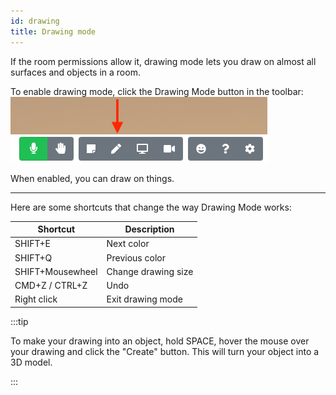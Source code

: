 ```yaml
---
id: drawing
title: Drawing mode
---
```


If the room permissions allow it, drawing mode lets you draw on almost all surfaces and objects in a room.

To enable drawing mode, click the Drawing Mode button in the toolbar:
![Draw button in toolbar](https://github.com/estraad/estraad-docs/blob/master/static/img/toolbar_draw.png?raw=true "Draw button in toolbar")

When enabled, you can draw on things.

---


Here are some shortcuts that change the way Drawing Mode works:

| Shortcut | Description |
| ----------- | ----------- |
| SHIFT+E | Next color |
| SHIFT+Q | Previous color |
| SHIFT+Mousewheel | Change drawing size |
| CMD+Z / CTRL+Z | Undo |
| Right click | Exit drawing mode |



:::tip

To make your drawing into an object, hold SPACE, hover the mouse over your drawing and click the "Create" button. This will turn your object into a 3D model.

:::




